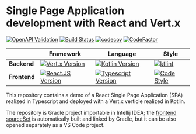 # Single Page Application development with React and Vert.x

[![OpenAPI Validation](http://validator.swagger.io/validator?url=https://raw.githubusercontent.com/NiccoMlt/single-page-react-vertx-howto/master/src/main/resources/api.yaml)](https://editor.swagger.io/?url=https://raw.githubusercontent.com/NiccoMlt/single-page-react-vertx-howto/master/src/main/resources/api.yaml)
[![Build Status](https://travis-ci.com/NiccoMlt/single-page-react-vertx-howto.svg?branch=master)](https://travis-ci.com/NiccoMlt/single-page-react-vertx-howto)
[![codecov](https://codecov.io/gh/NiccoMlt/single-page-react-vertx-howto/branch/master/graph/badge.svg)](https://codecov.io/gh/NiccoMlt/single-page-react-vertx-howto)
[![CodeFactor](https://www.codefactor.io/repository/github/niccomlt/single-page-react-vertx-howto/badge)](https://www.codefactor.io/repository/github/niccomlt/single-page-react-vertx-howto)

|              | Framework | Language | Style | 
| ------------ | --------- | -------- | ----- |
| **Backend**  | [![Vert.x Version](https://img.shields.io/badge/vert.x-3.8.3-purple.svg)](https://vertx.io) | [![Kotlin Version](https://img.shields.io/badge/kotlin-1.3.20-blue.svg?logo=kotlin)](https://kotlinlang.org/docs/reference/whatsnew13.html) | [![ktlint](https://img.shields.io/badge/code%20style-%E2%9D%A4-FF4081.svg)](https://ktlint.github.io/) |
| **Frontend** | [![React.JS Version](https://img.shields.io/badge/React.JS-16.10.2-blue.svg?logo=react)](https://reactjs.org/) | [![Typescript Version](https://img.shields.io/badge/typescript-3.6.4-blue.svg?logo=typescript)](https://www.typescriptlang.org/) | [![Code Style](https://badgen.net/badge/code%20style/airbnb/ff5a5f?icon=airbnb)](https://github.com/airbnb/javascript) |

This repository contains a demo of a React Single Page Application (SPA) realized in Typescript and deployed with a Vert.x verticle realized in Kotlin.

The repository is Gradle project importable in Intellij IDEA;
the [frontend sourceSet](./src/main/frontend) is automatically built and linked by Gradle, but it can be also opened separately as a VS Code project.
